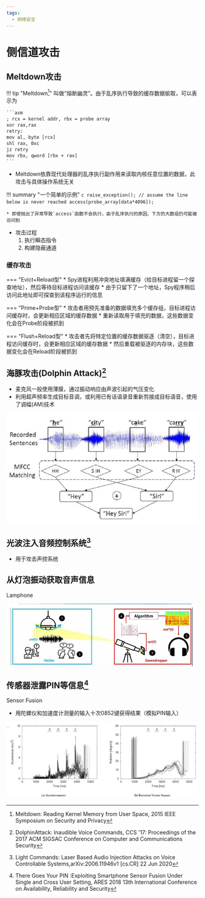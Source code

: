 ```yaml
---
tags:
  - 网络安全
---
```

侧信道攻击
===

## Meltdown攻击

!!! tip "Meltdown[^1]"
    叫做“熔断幽灵”。由于乱序执行导致的缓存数据偷取，可以表示为

    ```asm
    ; rcx = kernel addr, rbx = probe array
    xor rax,rax
    retry:
    mov al, byte [rcx]
    shl rax, 0xc
    jz retry
    mov rbx, qword [rbx + rax]
    ```

* Meltdown依靠现代处理器的乱序执行副作用来读取内核任意位置的数据，此攻击与具体操作系统无关

!!! summary "一个简单的示例"
    ```c
    raise_exception();
    // assume the line below is never reached
    access(probe_array[data*4096]);
    ```

    * 即使抛出了异常导致`access`函数不会执行，由于乱序执行的原因，下方的大数组仍可能被访问到

* 攻击过程
    1. 执行瞬态指令
    2. 构建隐蔽通道

### 缓存攻击

=== "Evict+Reload型"
    * Spy进程利用冲突地址填满缓存（给目标进程留一个探查地址），然后等待目标进程访问该缓存
    * 由于只留下了一个地址，Spy程序稍后访问此地址即可探查到该程序运行的信息

=== "Prime+Probe型"
    * 攻击者用预先准备的数据填充多个缓存组，目标进程访问缓存时，会更新相应区域的缓存数据
    * 重新读取用于填充的数据，这些数据变化会在Probe阶段被抓到

=== "Flush+Reload型"
    * 攻击者先将特定位置的缓存数据驱逐（清空），目标进程访问缓存时，会更新相应区域的缓存数据
    * 然后重载被驱逐的内存块，这些数据变化会在Reload阶段被抓到

## 海豚攻击(Dolphin Attack)[^2]
* 麦克风一般使用薄膜，通过振动响应由声波引起的气压变化
* 利用超声频率生成目标音调，或利用已有话语录音重新剪接成目标语音，使用了调幅(AM)技术

![](md-img/sidechannel_1.jpg)

## 光波注入音频控制系统[^3]
* 用于攻击声控系统

## 从灯泡振动获取音声信息
Lamphone

![](md-img/sidechannel_2.jpg)

## 传感器泄露PIN等信息[^4]
Sensor Fusion

* 用陀螺仪和加速度计测量的输入十次0852键获得结果（模拟PIN输入）

![](md-img/sidechannel_3.jpg)

[^1]: Meltdown: Reading Kernel Memory from User Space, 2015 IEEE Symposium on Security and Privacy
[^2]: DolphinAttack: Inaudible Voice Commands, CCS '17: Proceedings of the 2017 ACM SIGSAC Conference on Computer and Communications Security
[^3]: Light Commands: Laser Based Audio Injection Attacks on Voice Controllable Systems,arXiv:2006.11946v1 [cs.CR] 22 Jun 2020
[^4]: There Goes Your PIN :Exploiting Smartphone Sensor Fusion Under Single and Cross User Setting, ARES 2018 13th International Conference on Availability, Reliability and Security
